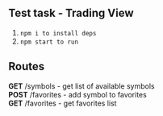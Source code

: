 ## Test task - Trading View

1. `npm i to install deps`
2. `npm start to run`

## Routes

<b>GET</b> /symbols - get list of available symbols \
<b>POST</b> /favorites - add symbol to favorites \
<b>GET</b> /favorites - get favorites list
